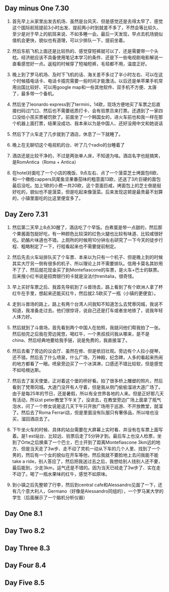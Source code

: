## Day minus One 7.30

1. 首先早上从家里出发去机场、虽然是台风天、但是感觉还是去得太早了、感觉这个国际航班提前3小时出发、提前两小时到就差不多了，不然会等比较久、至少是对于早上的航班来说、不如多睡一会。最后一天发现，早点去机场貌似值机会更快，貌似也有道理，可以少排队一下，提前坐着。

2. 然后东航飞机上面还是比较热的、感觉穿短裤就可以了、还是需要带一个头枕。经济舱应该不具备使用笔记本学习的条件、还是下一些电视剧电影解说一直看感觉好一点。返程的时候穿了短袖短裤，毛毯都不用，温度正好。

3. 晚上到了罗马机场、及时下飞机的话、海关差不多过了半小时左右、可以在这个时候插电话卡、电话卡插完需要一些时间才能激活。以后还是单苹果手机常用出国比较好、可以用google map和一些其他软件、双手机不方便、太唐了，最多带一个备机。

4. 然后坐了leonardo express到了termini，14欧，现场方便地买了车票之后直接扫码过门口、然后也不需要纸质打卡、会有验票员来打票。还遇到了一家四口没给小孩买票被罚款了。前面坐了一个韩国女的，进火车前也和我一样在那个机器上面打票，结果没成功、我本来以为是中国人、还好没用中文和她说话

5. 然后下了火车走了几步就到了酒店，休息了一下就睡了。

6. 晚上在无聊切这个电视机的台、听了几个radio的台睡着了

7. 酒店还是比较干净的，不过是两张单人床，不知道为啥。酒店名字也挺搞笑，是RomAntica（Roma + Antica）

8. 在hotel对面吃了一个小店的晚饭、9点左右、点了一个菠菜芝士烤面包6欧、和一个橄榄cappers凤尾鱼坚果番茄味的粗意面13欧，还送了3片巨硬的面包最后没吃。加上1欧的小费一共20欧，这个意面巨咸，烤面包上的芝士倒是挺好吃的，貌似也不是菠菜，但是吃起来像菠菜。后来发现这顿是最贵最不划算的，小镇里面吃的比这里便宜多了。

## Day Zero 7.31

1. 然后第二天早上8点30醒了，酒店吃了个早饭。白煮蛋是带一点甜的，然后那个果酱面包挺好吃，有一种颜色比较深的红色火腿也比较有味道、比较咸很好吃。奶酪片味道也不错。上厕所的时候用10分钟左右研究了一下今天的徒步行程、粗略制定了一下，行程看起来也不需要提前制定。

2. 然后先去火车站排队买了个车票、本来以为只有一个机子、但是晚上到的时候其实大厅另一侧有很多的机子、所以理论上并不需要排队。信用卡莫名其妙用不了了、然后就花现金买了到Montefiascone的车票，是火车+巴士的联票。后来搜小红书说是招商银行的卡就是没法付trenitalia，很奇怪。

3. 早上买好车票之后、我首先导航到了斗兽场去，路上看到了有个欧洲人拿了杯红牛在手里，想起来还能买红牛，然后就2.5欧买了一瓶（小镇的更便宜）。

4. 走到斗兽场的路上，路上有两个台湾人问我知不知道怎么去梵蒂冈城，我说不知道，我准备走过去。他们很惊讶，说自己还是打车或者坐地铁了，说我年轻人体力好。

5. 然后就到了斗兽场，首先看到两个中国人在拍照，我就问他们帮我拍了一张。然后拍完之后我在旁边晃悠，喝红牛，一个黑叔叔问我从哪来，是不是china、然后经典地要给我手链，说是免费的，我直接溜了。

6. 然后去看了旁边的议会厅、虽然在修、但是依旧壮观。旁边有个人拉小提琴，还不错。然后去了什么喷泉，什么广场，万神殿，纪念碑，人多的看起来热闹的地方都看了一眼。喷泉旁边买了一个冰淇淋，口感还不错比较软，但是感觉不如哈根达斯。

7. 然后去了圣天使堡，正对着这个堡的桥好看。拍了很多桥上雕塑的照片。然后看到了梵蒂冈城。大道门没开有人守着，但是我从侧门偷偷溜进大道广场了。由于是每25年的节日，还是暑假，所以有全世界各地的人来。但是正好那几天有活动，所以st peter教堂下午关了，没进去，在教堂旁边广场上面拿了瓶气泡水，问了一个修女说是这几天下午只开放广场用于巡游、不开放教堂，就溜了。然后去了Roma Ferrari店，但是里面没有队服只有奢侈品，所以啥也没买，溜回酒店去了。

8. 下午坐火车的时候、具体的站台需要在大屏幕上实时看、并没有在车票上面写着。是1 est站台、比较远、验票后走了5分钟才到。最后车上也没人检票，坐到了Orte之后换乘了一个巴士，巴士开到了距离Montefiascone 3km远的地方、但是当天走了3w步、走不动了灵机一动从下车的几个人里、找到了一个男的，然后有一个女的貌似在开车等他，然后我就不要脸地上去问我能不能take a ride，别人答应了，然后把我送过去之后，我想给别人钱别人还不要，最后能到，少走3km，运气还是不错的。因为当天已经走了3w步了、实在走不动了。喝了一瓶水果味的红牛，感觉不如原味。

9. 到小镇之后先整顿了行李，然后到central cafe和Alessandro见面了一下，还有几个意大利人，Germano（好像是Alessandro同组的），一个罗马某大学的学生（后面展示了一个脑机分析仪器）

## Day One 8.1



## Day Two 8.2

## Day Three 8.3

## Day Four 8.4

## Day Five 8.5